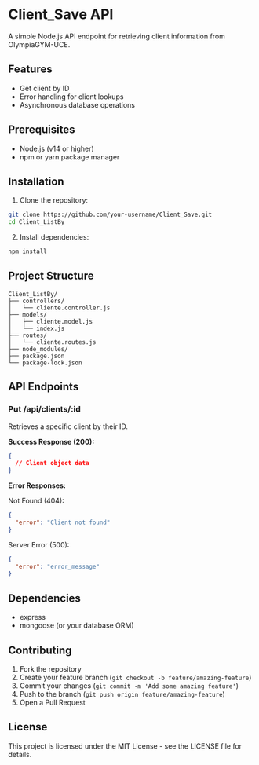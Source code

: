 # Client_Save API

A simple Node.js API endpoint for retrieving client information from OlympiaGYM-UCE.

## Features

- Get client by ID
- Error handling for client lookups
- Asynchronous database operations

## Prerequisites

- Node.js (v14 or higher)
- npm or yarn package manager

## Installation

1. Clone the repository:
```bash
git clone https://github.com/your-username/Client_Save.git
cd Client_ListBy
```

2. Install dependencies:
```bash
npm install
```

## Project Structure

```
Client_ListBy/
├── controllers/
│   └── cliente.controller.js
├── models/
│   ├── cliente.model.js
│   └── index.js
├── routes/
│   └── cliente.routes.js
├── node_modules/
├── package.json
└── package-lock.json
```

## API Endpoints

### Put /api/clients/:id

Retrieves a specific client by their ID.

**Success Response (200):**
```json
{
  // Client object data
}
```

**Error Responses:**

Not Found (404):
```json
{
  "error": "Client not found"
}
```

Server Error (500):
```json
{
  "error": "error_message"
}
```

## Dependencies

- express
- mongoose (or your database ORM)

## Contributing

1. Fork the repository
2. Create your feature branch (`git checkout -b feature/amazing-feature`)
3. Commit your changes (`git commit -m 'Add some amazing feature'`)
4. Push to the branch (`git push origin feature/amazing-feature`)
5. Open a Pull Request

## License

This project is licensed under the MIT License - see the LICENSE file for details.
